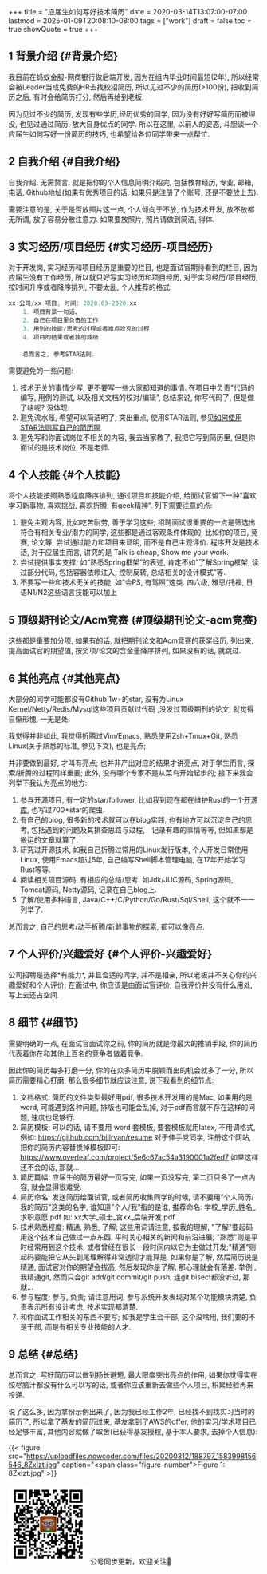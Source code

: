 +++
title = "应届生如何写好技术简历"
date = 2020-03-14T13:07:00-07:00
lastmod = 2025-01-09T20:08:10-08:00
tags = ["work"]
draft = false
toc = true
showQuote = true
+++

## <span class="section-num">1</span> 背景介绍 {#背景介绍}

我目前在蚂蚁金服-网商银行做后端开发, 因为在组内毕业时间最短(2年),
所以经常会被Leader当成免费的HR去找校招简历, 所以见过不少的简历(&gt;100份),
把收到简历之后, 有时会给简历打分, 然后再给到老板.

因为见过不少的简历,
发现有些学历,经历优秀的同学, 因为没有好好写简历而被埋没, 也见过通过简历,
放大自身优点的同学. 所以在这里, 以前人的姿态,
斗胆谈一个应届生如何写好一份简历的技巧, 也希望给各位同学带来一点帮忙.


## <span class="section-num">2</span> 自我介绍 {#自我介绍}

自我介绍, 无需赘言, 就是把你的个人信息简明介绍完, 包括教育经历, 专业,
邮箱, 电话, Github地址(如果有优秀项目的话, 如果只是注册了个账号,
还是不要放上去).

需要注意的是, 关于是否放照片这一点, 个人倾向于不放,
作为技术开发, 放不放都无所谓, 放了容易分散注意力. 如果要放照片,
照片请做到简洁, 得体.


## <span class="section-num">3</span> 实习经历/项目经历 {#实习经历-项目经历}

对于开发岗, 实习经历和项目经历是重要的栏目, 也是面试官期待看到的栏目,
因为应届生没有工作经历, 所以就只好写实习经历和项目经历,
对于实习经历/项目经历, 按时间升序或者降序排列, 不要太乱, 个人推荐的格式:

```java
xx 公司/xx 项目, 时间: 2020.03-2020.xx
    1. 项目背景一句话、
    2. 自己在项目里负责的工作
    3. 用到的技能/思考的过程或者难点攻克的过程
    4. 项目的结果或者我的成绩

    总而言之, 参考STAR法则.
```

需要避免的一些问题:

1.  技术无关的事情少写, 更不要写一些大家都知道的事情. 在项目中负责”代码的编写, 用例的测试, 以及相关文档的校对/编辑”,
    总结来说, 你写代码了, 但是做了啥呢? 没体现.
2.  避免流水账, 希望可以简洁明了, 突出重点, 使用STAR法则, 参见[如何使用STAR法则写自己的简历啊](https://www.zhihu.com/question/47061396)
3.  避免写和你面试岗位不相关的内容, 我去当家教了, 我把它写到简历里,
    但是你面试的是技术岗位, 不是老师.


## <span class="section-num">4</span> 个人技能 {#个人技能}

将个人技能按照熟悉程度降序排列, 通过项目和技能介绍,
给面试官留下一种”喜欢学习新事物, 喜欢挑战, 喜欢折腾, 有geek精神”.
列下需要注意的点:

1.  避免主观内容, 比如吃苦耐劳, 善于学习这些; 招聘面试很重要的一点是筛选出符合有相关专业/潜力的同学,
    这些都是通过客观条件体现的, 比如你的项目, 竞赛, 论文等,
    尝试通过能力和项目来证明, 而不是自己主观评价. 程序开发是技术活,
    对于应届生而言, 讲究的是 Talk is cheap, Show me your work.
2.  尝试提供事实支撑; 如”熟悉Spring框架”的表述, 肯定不如”了解Spring框架,
    读过部分代码, 包括容器依赖注入, 控制反转, 总结相关的设计模式”等.
3.  不要写一些和技术无关的技能, 如”会PS, 有驾照”这类. 四六级, 雅思/托福,
    日语N1/N2这些语言技能可以加上


## <span class="section-num">5</span> 顶级期刊论文/Acm竞赛 {#顶级期刊论文-acm竞赛}

这些都是重要加分项, 如果有的话, 就把期刊论文和Acm竞赛的获奖经历, 列出来,
提高面试官的期望值, 按奖项/论文的含金量降序排列, 如果没有的话, 就跳过.


## <span class="section-num">6</span> 其他亮点 {#其他亮点}

大部分的同学可能都没有Github 1w+的star, 没有为Linux Kernel/Netty/Redis/Mysql这些项目贡献过代码 ,没发过顶级期刊的论文,
就觉得自惭形愧, 一无是处.

我觉得并非如此, 我觉得折腾过Vim/Emacs, 熟悉使用Zsh+Tmux+Git, 熟悉Linux(关于熟悉的标准, 参见下文), 也是亮点;

并非要做到最好, 才叫有亮点; 也并非产出对应的结果才讲亮点, 对于学生而言, 探索/折腾的过程同样重要; 此外, 没有哪个专家不是从菜鸟开始起步的; 接下来我会列举下我认为亮点的地方:

1.  参与开源项目, 有一定的star/follower, 比如我到现在都在维护Rust的一个[开源库](https://github.com/ramsayleung/rspotify/), 也写过700+star的爬虫.
2.  有自己的blog, 很多新的技术就可以在blog实践, 也有地方可以沉淀自己的思考, 包括遇到的问题及其排查思路与过程,　记录有趣的事情等等, 但如果都是搬运的文章就算了.
3.  研究过开源技术, 如我自己折腾过常用的Linux发行版本, 个人开发日常使用Linux, 使用Emacs超过5年, 自己编写Shell脚本管理电脑,
    在17年开始学习Rust等等.
4.  阅读相关项目源码, 有相应的总结/思考. 如Jdk/JUC源码, Spring源码,
    Tomcat源码, Netty源码, 记录在自己blog上.
5.  了解/使用多种语言, Java/C++/C/Python/Go/Rust/Sql/Shell,
    这个就不一一列举了.

总而言之, 自己的思考/动手折腾/新鲜事物的探索, 都可以像亮点.


## <span class="section-num">7</span> 个人评价/兴趣爱好 {#个人评价-兴趣爱好}

公司招聘是选择\*有能力\*, 并且合适的同学, 并不是相亲, 所以老板并不关心你的兴趣爱好和个人评价; 在面试中, 你应该是由面试官评价,
自我评价并没有什么用处, 写上去还占空间.


## <span class="section-num">8</span> 细节 {#细节}

需要明确的一点, 在面试官面试你之前, 你的简历就是你最大的推销手段,
你的简历代表着你在和其他上百名的竞争者做着竞争.

因此你的简历每多打磨一分, 你的在众多简历中脱颖而出的机会就多了一分,
所以简历需要精心打磨, 那么很多细节就应该注意, 说下我看到的细节点:

1.  文档格式: 简历的文件类型最好用pdf, 很多技术开发用的是Mac,
    如果用的是word, 可能遇到各种问题, 排版也可能会乱掉,
    对于pdf而言就不存在这样的问题, 速度也足够行.
2.  简历模板: 可以的话, 请不要用 word 套模板, 要套模板就用latex, 不用调格式, 例如: <https://github.com/billryan/resume> 对于伸手党同学, 注册这个网站, 把你的简历内容替换掉模板即可:
    <https://www.overleaf.com/project/5e6c67ac54a3190001a2fed7>
    如果这样还不会的话, 那就...
3.  简历篇幅: 应届生的简历最好一页写完, 如果一页没写完,
    第二页只多了一点内容, 就会显得很难受.
4.  简历命名: 发送简历给面试官, 或者简历收集同学的时候,
    请不要用”个人简历/我的简历”这类的名字, 谁知道”个人/我”指的是谁,
    推荐命名: 学校_学历_姓名_求职意愿.pdf 如:
    xx大学_硕士_宫xx_后端开发.pdf
5.  技术熟悉程度: 精通, 熟悉, 了解; 这些用词请注意, 按我的理解,
    "了解"要起码用这个技术自己做过一点东西, 平时关心相关的新闻和前沿进展;
    "熟悉"则是平时经常用到这个技术,
    或者曾经在很长一段时间内以它为主做过开发;"精通"则起码要能把它从头到尾理解得非常透彻才能算是.
    如果你是了解, 然后简历说是精通, 面试官对你的期望会拔高,
    然后发现你是了解, 那心理就会有落差. 举例 ,我精通git, 然而只会git
    add/git commit/git push, 连git bisect都没听过, 那就...
6.  参与程度; 参与, 负责; 请注意用词, 参与系统开发表现对某个功能模块清楚,
    负责表示所有设计考虑, 技术实现都清楚.
7.  和你面试工作相关的东西不要写; 如我是学生会干部, 这个没啥用,
    我们要的不是干部, 而是有相关专业技能的人才.


## <span class="section-num">9</span> 总结 {#总结}

总而言之, 写好简历可以做到扬长避短, 最大限度突出亮点的作用,
如果你觉得实在绞尽脑汁都没有什么可以写的话,
或者你应该重新去做些个人项目, 积累经验再来投递.

说了这么多, 因为拿份示例出来了, 因为我已经工作2年, 已经找不到找实习当时的简历了,
所以拿了基友的简历过来, 基友拿到了AWS的offer,
他的实习/学术项目已经足够丰富, 其他内容就做了取舍(已获得基友授权,
基于本人要求, 去掉个人信息):

{{< figure src="https://uploadfiles.nowcoder.com/files/20200312/188797_1583998156546_8ZxIzt.jpg" caption="<span class=\"figure-number\">Figure 1: </span>8ZxIzt.jpg" >}}

<div center class="qr-container">
<img src="/ox-hugo/qrcode_gh_e06d750e626f_1.jpg" alt="qrcode_gh_e06d750e626f_1.jpg" width="160px" height="160px" center="t" class="qr-container" />
公号同步更新，欢迎关注👻
</div>

